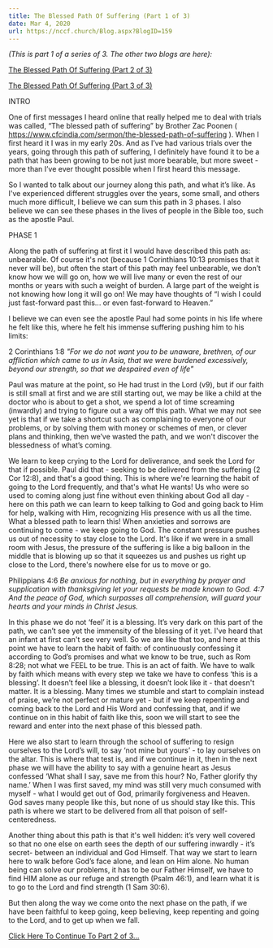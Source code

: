 ```yaml
---
title: The Blessed Path Of Suffering (Part 1 of 3)
date: Mar 4, 2020
url: https://nccf.church/Blog.aspx?BlogID=159
---
```


*(This is part 1 of a series of 3. The other two blogs are here):*

[The Blessed Path Of Suffering (Part 2 of 3)](http://nccf.church/Blog.aspx?BlogID=158)

[The Blessed Path Of Suffering (Part 3 of 3)](http://nccf.church/Blog.aspx?BlogID=157)

INTRO

One of first messages I heard online that really helped me to deal with trials was called, “The blessed path of suffering” by Brother Zac Poonen ( <https://www.cfcindia.com/sermon/the-blessed-path-of-suffering> ). When I first heard it I was in my early 20s. And as I’ve had various trials over the years, going through this path of suffering, I definitely have found it to be a path that has been growing to be not just more bearable, but more sweet - more than I’ve ever thought possible when I first heard this message.

So I wanted to talk about our journey along this path, and what it’s like. As I've experienced different struggles over the years, some small, and others much more difficult, I believe we can sum this path in 3 phases. I also believe we can see these phases in the lives of people in the Bible too, such as the apostle Paul.

PHASE 1

Along the path of suffering at first it I would have described this path as: unbearable. Of course it's not (because 1 Corinthians 10:13 promises that it never will be), but often the start of this path may feel unbearable, we don’t know how we will go on, how we will live many or even the rest of our months or years with such a weight of burden. A large part of the weight is not knowing how long it will go on! We may have thoughts of “I wish I could just fast-forward past this... or even fast-forward to Heaven.”

I believe we can even see the apostle Paul had some points in his life where he felt like this, where he felt his immense suffering pushing him to his limits:

2 Corinthians 1:8 *"For we do not want you to be unaware, brethren, of our affliction which came to us in Asia, that we were burdened excessively, beyond our strength, so that we despaired even of life"*

Paul was mature at the point, so He had trust in the Lord (v9), but if our faith is still small at first and we are still starting out, we may be like a child at the doctor who is about to get a shot, we spend a lot of time screaming (inwardly) and trying to figure out a way off this path. What we may not see yet is that if we take a shortcut such as complaining to everyone of our problems, or by solving them with money or schemes of men, or clever plans and thinking, then we’ve wasted the path, and we won't discover the blessedness of what’s coming.

We learn to keep crying to the Lord for deliverance, and seek the Lord for that if possible. Paul did that - seeking to be delivered from the suffering (2 Cor 12:8), and that's a good thing. This is where we're learning the habit of going to the Lord frequently, and that's what He wants! Us who were so used to coming along just fine without even thinking about God all day - here on this path we can learn to keep talking to God and going back to Him for help, walking with Him, recognizing His presence with us all the time. What a blessed path to learn this! When anxieties and sorrows are continuing to come - we keep going to God. The constant pressure pushes us out of necessity to stay close to the Lord. It's like if we were in a small room with Jesus, the pressure of the suffering is like a big balloon in the middle that is blowing up so that it squeezes us and pushes us right up close to the Lord, there's nowhere else for us to move or go.

Philippians 4:6 *Be anxious for nothing, but in everything by prayer and supplication with thanksgiving let your requests be made known to God. 4:7 And the peace of God, which surpasses all comprehension, will guard your hearts and your minds in Christ Jesus.*

In this phase we do not ‘feel’ it is a blessing. It’s very dark on this part of the path, we can’t see yet the immensity of the blessing of it yet. I've heard that an infant at first can't see very well. So we are like that too, and here at this point we have to learn the habit of faith: of continuously confessing it according to God’s promises and what we know to be true, such as Rom 8:28; not what we FEEL to be true. This is an act of faith. We have to walk by faith which means with every step we take we have to confess ‘this is a blessing’. It doesn’t feel like a blessing, it doesn’t look like it - that doesn't matter. It is a blessing. Many times we stumble and start to complain instead of praise, we’re not perfect or mature yet - but if we keep repenting and coming back to the Lord and His Word and confessing that, and if we continue on in this habit of faith like this, soon we will start to see the reward and enter into the next phase of this blessed path.

Here we also start to learn through the school of suffering to resign ourselves to the Lord’s will, to say ‘not mine but yours’ - to lay ourselves on the altar. This is where that test is, and if we continue in it, then in the next phase we will have the ability to say with a genuine heart as Jesus confessed ‘What shall I say, save me from this hour? No, Father glorify thy name.’ When I was first saved, my mind was still very much consumed with myself - what I would get out of God, primarily forgiveness and Heaven. God saves many people like this, but none of us should stay like this. This path is where we start to be delivered from all that poison of self-centeredness.

Another thing about this path is that it's well hidden: it’s very well covered so that no one else on earth sees the depth of our suffering inwardly - it’s secret- between an individual and God Himself. That way we start to learn here to walk before God’s face alone, and lean on Him alone. No human being can solve our problems, it has to be our Father Himself, we have to find HIM alone as our refuge and strength (Psalm 46:1), and learn what it is to go to the Lord and find strength (1 Sam 30:6).

But then along the way we come onto the next phase on the path, if we have been faithful to keep going, keep believing, keep repenting and going to the Lord, and to get up when we fall.

[Click Here To Continue To Part 2 of 3...](http://nccf.church/Blog.aspx?BlogID=158)

